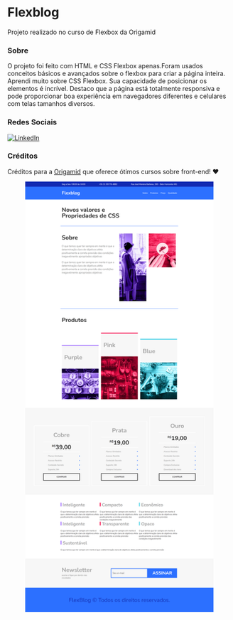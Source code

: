 # Flexblog
Projeto realizado no curso de Flexbox da Origamid

### Sobre

O projeto foi feito com HTML e CSS Flexbox apenas.Foram usados conceitos básicos e avançados sobre o flexbox para criar a página inteira. Aprendi muito sobre CSS Flexbox. Sua capacidade de posicionar os elementos é incrível. Destaco que a página está totalmente responsiva e pode proporcionar boa experiência em navegadores diferentes e celulares com telas tamanhos diversos. 

### Redes Sociais
<a href="https://www.linkedin.com/in/leonardo-kattah-55059a20/"> <img src="https://img.shields.io/badge/LinkedIn--_.svg?style=social&logo=linkedin" alt="LinkedIn"></a>

### Créditos
Créditos para a [Origamid](https://www.origamid.com/cursos/) que oferece ótimos cursos sobre front-end! ❤

<figure>
<img src = "https://github.com/leokattah/FlexBlog/blob/main/img/FlexBlog_finished.png" alt="imagem da projeto acabado">
<figure>
